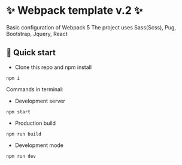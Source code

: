 # ✨ Webpack template v.2 ✨
Basic configuration of Webpack 5
The project uses Sass(Scss), Pug, Bootstrap, Jquery, React

## 🚀 Quick start
- Clone this repo and npm install
```
npm i
```
Commands in terminal:  
- Development server
```
npm start
```
- Production build
```
npm run build
```
- Development mode
```
npm run dev
```
